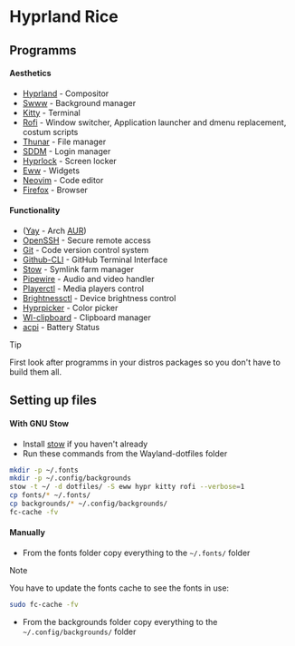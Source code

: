 # Hyprland Rice

## Programms

#### Aesthetics
- [Hyprland](https://hyprland.org/) - Compositor
- [Swww](https://github.com/GhostNaN/mpvpaper) - Background manager
- [Kitty](https://github.com/kovidgoyal/kitty) - Terminal
- [Rofi](https://github.com/davatorium/rofi) - Window switcher, Application launcher and dmenu replacement, costum scripts
- [Thunar](https://github.com/xfce-mirror/thunar) - File manager
- [SDDM](https://github.com/sddm/sddm) - Login manager
- [Hyprlock](https://github.com/hyprwm/hyprlock) - Screen locker
- [Eww](https://github.com/elkowar/eww?tab=readme-ov-file) - Widgets
- [Neovim](https://github.com/neovim/neovim) - Code editor
- [Firefox](https://support.mozilla.org/hu/kb/Firefox%20telep%C3%ADt%C3%A9se%20Linuxra#w_install-firefox-deb-package-for-debian-based-distributions) - Browser


#### Functionality
<!-- - ([Archlinux-tweak-tool](https://github.com/arcolinux/archlinux-tweak-tool) - Customizing Tool) -->
- ([Yay](https://github.com/Jguer/yay) - Arch [AUR](https://wiki.archlinux.org/title/Arch_User_Repository))
- [OpenSSH](https://github.com/openssh/openssh-portable) - Secure remote access
- [Git](https://git-scm.com/downloads/linux) - Code version control system
- [Github-CLI](https://github.com/cli/cli#installation) - GitHub Terminal Interface
- [Stow](https://github.com/aspiers/stow) - Symlink farm manager
- [Pipewire](https://github.com/PipeWire/pipewire) - Audio and video handler
- [Playerctl](https://github.com/altdesktop/playerctl) - Media players control
- [Brightnessctl](https://github.com/Hummer12007/brightnessctl) - Device brightness control
- [Hyprpicker](https://github.com/hyprwm/hyprpicker) - Color picker
- [Wl-clipboard](https://github.com/bugaevc/wl-clipboard) - Clipboard manager
- [acpi](https://pkgs.org/download/acpi) - Battery Status

> [!TIP]
> First look after programms in your distros packages so you don't have to build them all.

## Setting up files

#### With GNU Stow
- Install [stow](https://github.com/aspiers/stow) if you haven't already
- Run these commands from the Wayland-dotfiles folder
```bash
mkdir -p ~/.fonts
mkdir -p ~/.config/backgrounds
stow -t ~/ -d dotfiles/ -S eww hypr kitty rofi --verbose=1
cp fonts/* ~/.fonts/
cp backgrounds/* ~/.config/backgrounds/
fc-cache -fv
```

#### Manually
- From the fonts folder copy everything to the `~/.fonts/` folder
> [!NOTE]
> You have to update the fonts cache to see the fonts in use:
> ```bash
> sudo fc-cache -fv
> ```

- From the backgrounds folder copy everything to the `~/.config/backgrounds/` folder